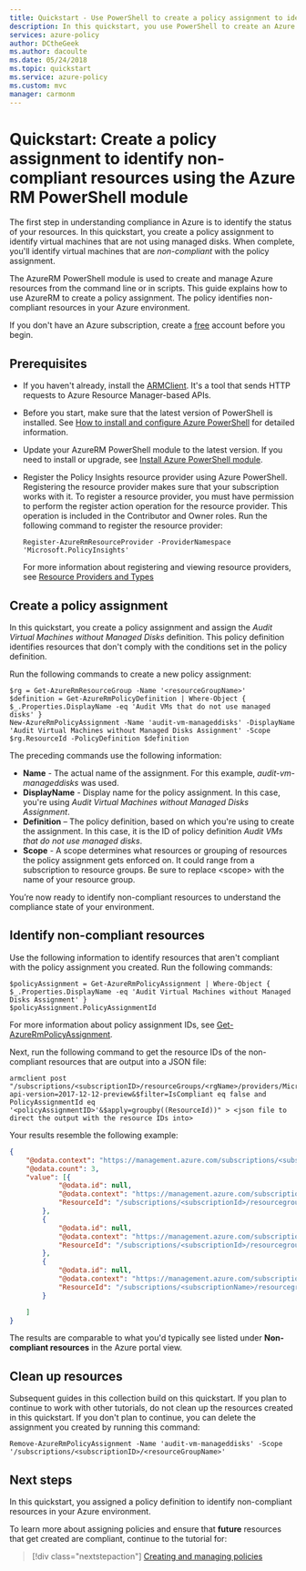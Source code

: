 ```yaml
---
title: Quickstart - Use PowerShell to create a policy assignment to identify non-compliant resources in your Azure environment
description: In this quickstart, you use PowerShell to create an Azure Policy assignment to identify non-compliant resources.
services: azure-policy
author: DCtheGeek
ms.author: dacoulte
ms.date: 05/24/2018
ms.topic: quickstart
ms.service: azure-policy
ms.custom: mvc
manager: carmonm
---
```

# Quickstart: Create a policy assignment to identify non-compliant resources using the Azure RM PowerShell module

The first step in understanding compliance in Azure is to identify the status of your resources. In this quickstart, you create a policy assignment to identify virtual machines that are not using managed disks. When complete, you'll identify virtual machines that are *non-compliant* with the policy assignment.

The AzureRM PowerShell module is used to create and manage Azure resources from the command line or in scripts. This guide explains how to use AzureRM to create a policy assignment. The policy identifies non-compliant resources in your Azure environment.

If you don't have an Azure subscription, create a [free](https://azure.microsoft.com/free/) account before you begin.

## Prerequisites

- If you haven't already, install the [ARMClient](https://github.com/projectkudu/ARMClient). It's a tool that sends HTTP requests to Azure Resource Manager-based APIs.
- Before you start, make sure that the latest version of PowerShell is installed. See [How to install and configure Azure PowerShell](/powershell/azureps-cmdlets-docs) for detailed information.
- Update your AzureRM PowerShell module to the latest version. If you need to install or upgrade, see [Install Azure PowerShell module](/powershell/azure/install-azurerm-ps).
- Register the Policy Insights resource provider using Azure PowerShell. Registering the resource provider makes sure that your subscription works with it. To register a resource provider, you must have permission to perform the register action operation for the resource provider. This operation is included in the Contributor and Owner roles. Run the following command to register the resource provider:

  ```azurepowershell-interactive
  Register-AzureRmResourceProvider -ProviderNamespace 'Microsoft.PolicyInsights'
  ```

  For more information about registering and viewing resource providers, see [Resource Providers and Types](../azure-resource-manager/resource-manager-supported-services.md)

## Create a policy assignment

In this quickstart, you create a policy assignment and assign the *Audit Virtual Machines without Managed Disks* definition. This policy definition identifies resources that don't comply with the conditions set in the policy definition.

Run the following commands to create a new policy assignment:

```azurepowershell-interactive
$rg = Get-AzureRmResourceGroup -Name '<resourceGroupName>'
$definition = Get-AzureRmPolicyDefinition | Where-Object { $_.Properties.DisplayName -eq 'Audit VMs that do not use managed disks' }
New-AzureRmPolicyAssignment -Name 'audit-vm-manageddisks' -DisplayName 'Audit Virtual Machines without Managed Disks Assignment' -Scope $rg.ResourceId -PolicyDefinition $definition
```

The preceding commands use the following information:

- **Name** - The actual name of the assignment.  For this example, *audit-vm-manageddisks* was used.
- **DisplayName** - Display name for the policy assignment. In this case, you're using *Audit Virtual Machines without Managed Disks Assignment*.
- **Definition** – The policy definition, based on which you're using to create the assignment. In this case, it is the ID of policy definition *Audit VMs that do not use managed disks*.
- **Scope** - A scope determines what resources or grouping of resources the policy assignment gets enforced on. It could range from a subscription to resource groups. Be sure to replace &lt;scope&gt; with the name of your resource group.

You’re now ready to identify non-compliant resources to understand the compliance state of your environment.

## Identify non-compliant resources

Use the following information to identify resources that aren't compliant with the policy assignment you created. Run the following commands:

```azurepowershell-interactive
$policyAssignment = Get-AzureRmPolicyAssignment | Where-Object { $_.Properties.DisplayName -eq 'Audit Virtual Machines without Managed Disks Assignment' }
$policyAssignment.PolicyAssignmentId
```

For more information about policy assignment IDs, see [Get-AzureRmPolicyAssignment](/powershell/module/azurerm.resources/get-azurermpolicyassignment).

Next, run the following command to get the resource IDs of the non-compliant resources that are output into a JSON file:

```
armclient post "/subscriptions/<subscriptionID>/resourceGroups/<rgName>/providers/Microsoft.PolicyInsights/policyStates/latest/queryResults?api-version=2017-12-12-preview&$filter=IsCompliant eq false and PolicyAssignmentId eq '<policyAssignmentID>'&$apply=groupby((ResourceId))" > <json file to direct the output with the resource IDs into>
```

Your results resemble the following example:

```json
{
    "@odata.context": "https://management.azure.com/subscriptions/<subscriptionId>/providers/Microsoft.PolicyInsights/policyStates/$metadata#latest",
    "@odata.count": 3,
    "value": [{
            "@odata.id": null,
            "@odata.context": "https://management.azure.com/subscriptions/<subscriptionId>/providers/Microsoft.PolicyInsights/policyStates/$metadata#latest/$entity",
            "ResourceId": "/subscriptions/<subscriptionId>/resourcegroups/<rgname>/providers/microsoft.compute/virtualmachines/<virtualmachineId>"
        },
        {
            "@odata.id": null,
            "@odata.context": "https://management.azure.com/subscriptions/<subscriptionId>/providers/Microsoft.PolicyInsights/policyStates/$metadata#latest/$entity",
            "ResourceId": "/subscriptions/<subscriptionId>/resourcegroups/<rgname>/providers/microsoft.compute/virtualmachines/<virtualmachine2Id>"
        },
        {
            "@odata.id": null,
            "@odata.context": "https://management.azure.com/subscriptions/<subscriptionId>/providers/Microsoft.PolicyInsights/policyStates/$metadata#latest/$entity",
            "ResourceId": "/subscriptions/<subscriptionName>/resourcegroups/<rgname>/providers/microsoft.compute/virtualmachines/<virtualmachine3ID>"
        }

    ]
}
```

The results are comparable to what you'd typically see listed under **Non-compliant resources** in the Azure portal view.

## Clean up resources

Subsequent guides in this collection build on this quickstart. If you plan to continue to work with other tutorials, do not clean up the resources created in this quickstart. If you don't plan to continue, you can delete the assignment you created by running this command:

```azurepowershell-interactive
Remove-AzureRmPolicyAssignment -Name 'audit-vm-manageddisks' -Scope '/subscriptions/<subscriptionID>/<resourceGroupName>'
```

## Next steps

In this quickstart, you assigned a policy definition to identify non-compliant resources in your Azure environment.

To learn more about assigning policies and ensure that **future** resources that get created are compliant, continue to the tutorial for:

> [!div class="nextstepaction"]
> [Creating and managing policies](create-manage-policy.md)